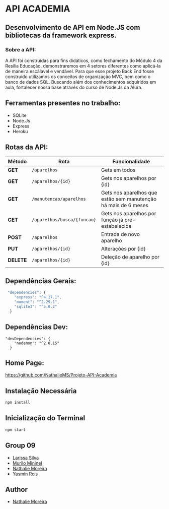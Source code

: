 # API ACADEMIA

## Desenvolvimento de API em Node.JS com bibliotecas da framework express. 

### Sobre a API:

A API foi construídas para fins didáticos, como fechamento do Módulo 4 da Resilia Educação, demonstraremos em 4 setores diferentes como aplicá-la de maneira escálavel e vendável. Para que esse projeto Back End fosse construído utilizamos os conceitos de organização MVC, bem como o banco de dados SQL. Buscando além dos conhecimentos adquiridos em aula, fortalecer nossa base através do curso de Node.Js da Alura.

## Ferramentas presentes no trabalho:

<!--ts-->
   * SQLite
   * Node.Js
   * Express
   * Heroku
   
   
## Rotas da API:

| Método | Rota | Funcionalidade |
| ------ | ----- | ----------- |
| **GET** | `/aparelhos` | Gets em todos|
| **GET** | `/aparelhos/{id}` | Gets nos aparelhos por {id} |
| **GET** | `/manutencao/aparelhos` | Gets nos aparelhos que estão sem manutenção há mais de 6 meses |
| **GET** | `/aparelhos/busca/{funcao}` | Gets nos aparelhos por função já pré-estabelecida |
| **POST** | `/aparelhos` | Entrada de novo aparelho |
| **PUT** | `/aparelhos/{id}` | Alterações por {id} |
| **DELETE** | `/aparelhos/{id}` | Deleção de aparelho por {id} |

## Dependências Gerais:
```js
 "dependencies": {
    "express": "^4.17.1",
    "moment": "^2.29.1",
    "sqlite3": "^5.0.2"
  }
```

## Dependências Dev:

```
"devDependencies": {
    "nodemon": "^2.0.15"
  }
  ```
  
  ## Home Page:
  
https://github.com/NathalieMS/Projeto-API-Academia
  
  ## Instalação Necessária
  
  ```bash
npm install
```

  ## Inicialização do Terminal
  
   ```bash
npm start
```

## Group 09

- [Larissa Silva](https://github.com/LariCostaSilva)
- [Murilo Mininel](https://github.com/MuriloMininel) 
- [Nathalie Moreira](https://github.com/NathalieMS) 
- [Yasmin Reis](https://github.com/yasminreisk)

## Author

- [Nathalie Moreira](https://github.com/NathalieMS)
